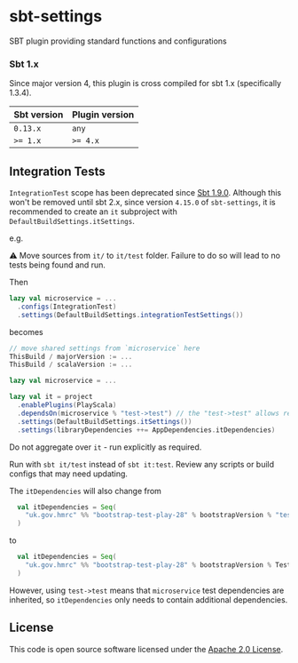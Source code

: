 sbt-settings
=========

SBT plugin providing standard functions and configurations

### Sbt 1.x

Since major version 4, this plugin is cross compiled for sbt 1.x (specifically 1.3.4).

| Sbt version | Plugin version |
| ----------- | -------------- |
| `0.13.x`    | `any`          |
| `>= 1.x`    | `>= 4.x`       |


## Integration Tests

`IntegrationTest` scope has been deprecated since [Sbt 1.9.0](https://github.com/sbt/sbt/releases/tag/v1.9.0). Although this won't be removed until
sbt 2.x, since version `4.15.0` of `sbt-settings`, it is recommended to create an `it` subproject with `DefaultBuildSettings.itSettings`.

e.g.

⚠️ Move sources from `it/` to `it/test` folder. Failure to do so will lead to no tests being found and run.

Then

```scala
lazy val microservice = ...
  .configs(IntegrationTest)
  .settings(DefaultBuildSettings.integrationTestSettings())
```

becomes

```scala
// move shared settings from `microservice` here
ThisBuild / majorVersion := ...
ThisBuild / scalaVersion := ...

lazy val microservice = ...

lazy val it = project
  .enablePlugins(PlayScala)
  .dependsOn(microservice % "test->test") // the "test->test" allows reusing test code and test dependencies
  .settings(DefaultBuildSettings.itSettings())
  .settings(libraryDependencies ++= AppDependencies.itDependencies)
```
Do not aggregate over `it` - run explicitly as required.

Run with `sbt it/test` instead of `sbt it:test`. Review any scripts or build configs that may need updating.

The `itDependencies` will also change from
```scala
  val itDependencies = Seq(
    "uk.gov.hmrc" %% "bootstrap-test-play-28" % bootstrapVersion % "test, it"
  )
```
to
```scala
  val itDependencies = Seq(
    "uk.gov.hmrc" %% "bootstrap-test-play-28" % bootstrapVersion % Test
  )
```
However, using `test->test` means that `microservice` test dependencies are inherited, so `itDependencies` only needs to contain additional dependencies.



## License ##

This code is open source software licensed under the [Apache 2.0 License]("http://www.apache.org/licenses/LICENSE-2.0.html").
